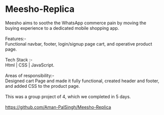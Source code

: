 # Meesho-Replica
Meesho aims to soothe the WhatsApp commerce pain by 
moving the buying experience to a dedicated mobile 
shopping app.
</br>
</br>
Features:-
</br>
Functional navbar, footer, login/signup page cart, and 
operative product page.
</br>
</br>
Tech Stack :- 
</br>
Html | CSS | JavaScript. 
</br>
</br>
Areas of responsibility:-
</br>
Designed cart Page and made it fully functional, created 
header and footer, and added CSS to the product page. 
</br>
</br>
This was a group project of 4, which we completed in 5 days.
</br>
</br>
https://github.com/Aman-PalSingh/Meesho-Replica 
